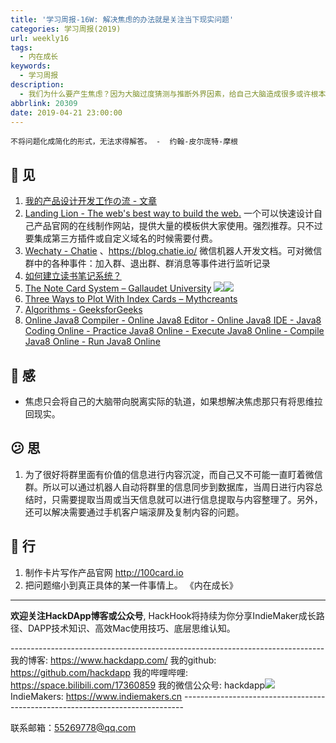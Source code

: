 ```yaml
---
title: '学习周报-16W: 解决焦虑的办法就是关注当下现实问题'
categories: 学习周报(2019)
url: weekly16
tags:
  - 内在成长
keywords:
  - 学习周报
description:
  - 我们为什么要产生焦虑？因为大脑过度猜测与推断外界因素，给自己大脑造成很多或许根本就不存在的外界压力。而这一切与现实情况可能并不相符，所以我们需要将目光拉回现实问题之中，关注如何解决当下问题才是解决焦虑的出路。
abbrlink: 20309
date: 2019-04-21 23:00:00
---
```


```
不将问题化成简化的形式，无法求得解答。 -  约翰-皮尔庞特-摩根                    
```

## 👀️ 见
1. [我的产品设计开发工作の流 - 文章](https://weibo.com/p/1001603922841853642397?mod=zwenzhang)
2. [Landing Lion - The web's best way to build the web.](https://www.landinglion.com/)
  一个可以快速设计自己产品官网的在线制作网站，提供大量的模板供大家使用。强烈推荐。只不过要集成第三方插件或自定义域名的时候需要付费。
3. [Wechaty - Chatie](https://docs.chatie.io/v/zh/api/wechaty) 、https://blog.chatie.io/
  微信机器人开发文档。可对微信群中的各种事件：加入群、退出群、群消息等事件进行监听记录
4. [如何建立读书笔记系统？](https://mp.weixin.qq.com/s?__biz=MjM5MTQwNDc0MA==&mid=207303185&idx=1&sn=36aca2fdcd6668c8f23f8da1795ae555&scene=0#wechat_redirect)
5. [The Note Card System – Gallaudet University](https://www.gallaudet.edu/tutorial-and-instructional-programs/english-center/the-process-and-type-of-writing/pre-writing-writing-and-revising/the-note-card-system)
  ![](http://cdn.hackdapp.com/2019-04-21-152626.jpg)![](http://cdn.hackdapp.com/2019-04-21-152657.jpg)
6. [Three Ways to Plot With Index Cards – Mythcreants](https://mythcreants.com/blog/three-excuses-to-use-office-supplies/)
7. [Algorithms - GeeksforGeeks](https://www.geeksforgeeks.org/fundamentals-of-algorithms/#DynamicProgramming)
8. [Online Java8 Compiler - Online Java8 Editor - Online Java8 IDE - Java8 Coding Online - Practice Java8 Online - Execute Java8 Online - Compile Java8 Online - Run Java8 Online](https://www.tutorialspoint.com/compile_java8_online.php)

## 🌱 感
- 焦虑只会将自己的大脑带向脱离实际的轨道，如果想解决焦虑那只有将思维拉回现实。

## 😕️ 思
1. 为了很好将群里面有价值的信息进行内容沉淀，而自己又不可能一直盯着微信群。所以可以通过机器人自动将群里的信息同步到数据库，当周日进行内容总结时，只需要提取当周或当天信息就可以进行信息提取与内容整理了。另外，还可以解决需要通过手机客户端滚屏及复制内容的问题。

## 👟 行
1. 制作卡片写作产品官网 http://100card.io
2. 把问题缩小到真正具体的某一件事情上。 《内在成长》

------------------------------------------------------------------------------------------------------------

**欢迎关注HackDApp博客或公众号**, HackHook将持续为你分享IndieMaker成长路径、DAPP技术知识、高效Mac使用技巧、底层思维认知。

\-\-\-\-\-\-\-\-\-\-\-\-\-\-\-\-\-\-\-\-\-\-\-\-\-\-\-\-\-\-\-\-\-\-\-\-\-\-\-\-\-\-\-\-\-\-\-\-\-\-\-\-\-\-\-\-\-\-\-\-\-\-\-\-\-\-\-\-\-\-\-\-\-\-\-\-\-\-
我的博客:     https://www.hackdapp.com/
我的github:   https://github.com/hackdapp
我的哔哩哔哩:   https://space.bilibili.com/17360859
我的微信公众号: hackdapp![](http://cdn.hackdapp.com/2019-04-03-mysign.jpg)
IndieMakers:  https://www.indiemakers.cn
\-\-\-\-\-\-\-\-\-\-\-\-\-\-\-\-\-\-\-\-\-\-\-\-\-\-\-\-\-\-\-\-\-\-\-\-\-\-\-\-\-\-\-\-\-\-\-\-\-\-\-\-\-\-\-\-\-\-\-\-\-\-\-\-\-\-\-\-\-\-\-\-\-\-\-\-\-\-

联系邮箱：55269778@qq.com
